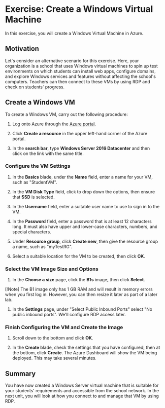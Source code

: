 # Exercise: Create a Windows Virtual Machine

In this exercise, you will create a Windows Virtual Machine in Azure.

## Motivation

Let's consider an alternative scenario for this exercise. Here, your organization is a school that uses Windows virtual machines to spin up test environments on which students can install web apps, configure domains, and explore Windows services and features without affecting the school's computers. Teachers can then connect to these VMs by using RDP and check on students' progress.

## Create a Windows VM

To create a Windows VM, carry out the following procedure:

1. Log onto Azure through the [Azure portal](https://portal.azure.com).

1. Click **Create a resource** in the upper left-hand corner of the Azure portal.

1. In the **search bar**, type  **Windows Server 2016 Datacenter**  and then click on the link with the same title.

### Configure the VM Settings

1. In the **Basics** blade, under the **Name** field, enter a name for your VM, such as "StudentVM".

1. In the **VM Disk Type** field, click to drop down the options, then ensure that **SSD** is selected.

1. In the **Username** field, enter a suitable user name to use to sign in to the VM.

1. In the **Password** field, enter a password that is at least 12 characters long. It must also have upper and lower-case characters, numbers, and special characters.

1. Under **Resource group**, click **Create new**, then give the resource group a name, such as "myTestRG".

1. Select a suitable location for the VM to be created, then click **OK**.

### Select the VM Image Size and Options

1. In the **Choose a size** page, click the **B1s** image, then click **Select**.

[!Note] The B1 image only has 1 GB RAM and will result in memory errors when you first log in. However, you can then resize it later as part of a later lab.

1. In the **Settings** page, under "Select Public Inbound Ports" select "No public inbound ports". We'll configure RDP access later.

### Finish Configuring the VM and Create the Image

1. Scroll down to the bottom and click **OK**.

1. In the **Create** blade, check the settings that you have configured, then at the bottom, click **Create**. The Azure Dashboard will show the VM being deployed. This may take several minutes.

## Summary

You have now created a Windows Server virtual machine that is suitable for your students' requirements and accessible from the school network. In the next unit, you will look at how you connect to and manage that VM by using RDP.
